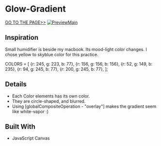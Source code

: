 # Glow-Gradient

[GO TO THE PAGE>>](https://yooheana.github.io/Glow-Gradient/)
[![PreviewMain](./previews/main.gif)](https://yooheana.github.io/Glow-Gradient/)

## Inspiration
Small humidifier is beside my macbook.
Its mood-light color changes.
I chose yellow to skyblue color for this practice.

COLORS = [
    {r: 245, g: 223, b: 77},
    {r: 156, g: 156, b: 156},
    {r: 52, g: 149, b: 235},
    {r: 94, g: 245, b: 77},
    {r: 200, g: 245, b: 77},
];

## Details
* Each Color elements has its own color.
* They are circle-shaped, and blurred.
* Using [globalCompositeOperation - "overlay"] makes the gradient seem like white-vapor  :)

## Built With
* JavaScript Canvas
